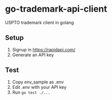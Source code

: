 # go-trademark-api-client
USPTO trademark client in golang

## Setup
1. Signup in https://rapidapi.com/
2. Generate an API key

## Test
1. Copy env_sample as .env
2. Edit .env with your API key
3. Run `go test ./...`
